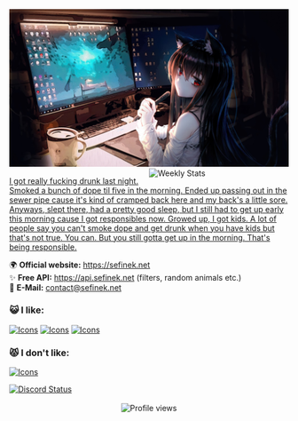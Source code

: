 <img src="images/4355954.jpg" alt="Anime Programming Wallpaper">

<a href="https://wakatime.com/@Sefinek" target="_blank">
	<img width="50%" align="right" src="https://github-readme-stats.vercel.app/api/wakatime?username=Sefinek&border_radius=13px&theme=dark&bg_color=202225&border_color=1f1f1f&icon_color=58a6ff&show_icons=true&custom_title=Weekly%20Stats" alt="Weekly Stats">
</a>

[I got really fucking drunk last night. Smoked a bunch of dope til five in the morning. Ended up passing out in the sewer pipe cause it's kind of cramped back here and my back's a little sore. Anyways, slept there, had a pretty good sleep, but I still had to get up early this morning cause I got responsibles now. Growed up, I got kids. A lot of people say you can't smoke dope and get drunk when you have kids but that's not true. You can. But you still gotta get up in the morning. That's being responsible.](https://www.youtube.com/watch?v=uQa1YyNOc_o)

🌍 **Official website:** https://sefinek.net  
✨ **Free API:** https://api.sefinek.net (filters, random animals etc.)  
📩 **E-Mail:** contact@sefinek.net

### 😺 I like:
[![Icons](https://skills.thijs.gg/icons?i=html,css,js,nodejs,express,cs)](https://skills.thijs.gg)
[![Icons](https://skills.thijs.gg/icons?i=discord,idea,raspberrypi,cloudflare,mongo,linux)](https://skills.thijs.gg)
[![Icons](https://skills.thijs.gg/icons?i=github,nginx)](https://skills.thijs.gg)

### 😾 I don't like:
[![Icons](https://skills.thijs.gg/icons?i=php,mysql,python,cpp,visualstudio,wordpress)](https://skills.thijs.gg)

<a href="https://sefinek.net" target="_blank">
    <img src="https://lanyard.cnrad.dev/api/614087461227986965?bg=202225&borderRadius=13px" width="47%" alt="Discord Status">
</a>
<br><br>

<div align="center">
    <img src="https://komarev.com/ghpvc/?username=sefinek24&style=for-the-badge" alt="Profile views">
</div>